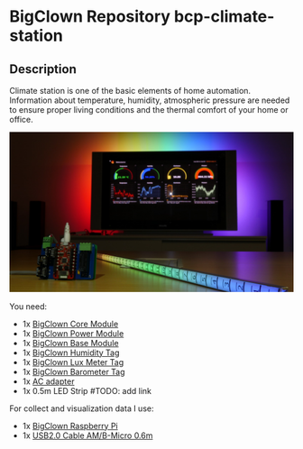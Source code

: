# BigClown Repository bcp-climate-station

## Description

Climate station is one of the basic elements of home automation. Information about temperature, humidity, atmospheric pressure are needed to ensure proper living conditions and the thermal comfort of your home or office.

<a href="images/climate-station-with-grafana.jpg" target="_blank">
    <img src="images/climate-station-with-grafana.jpg" alt="climate-station-with-grafana" width="800px"/>
</a>

You need:
* 1x [BigClown Core Module](https://shop.bigclown.com/products/core-module)
* 1x [BigClown Power Module](https://shop.bigclown.com/products/power-module)
* 1x [BigClown Base Module](https://shop.bigclown.com/products/base-module)
* 1x [BigClown Humidity Tag](https://shop.bigclown.com/products/humidity-tag)
* 1x [BigClown Lux Meter Tag](https://shop.bigclown.com/products/lux-meter-tag)
* 1x [BigClown Barometer Tag](https://shop.bigclown.com/products/barometr-tag)
* 1x [AC adapter](https://shop.bigclown.com/products/ac-adaptor-5v-3a)
* 1x 0.5m LED Strip #TODO: add link

For collect and visualization data I use:
* 1x [BigClown Raspberry Pi](https://shop.bigclown.com/products/raspberry-pi-3-set)
* 1x [USB2.0 Cable AM/B-Micro 0.6m](https://shop.bigclown.com/products/usb2-0-cable-am-b-micro-0-6m)
